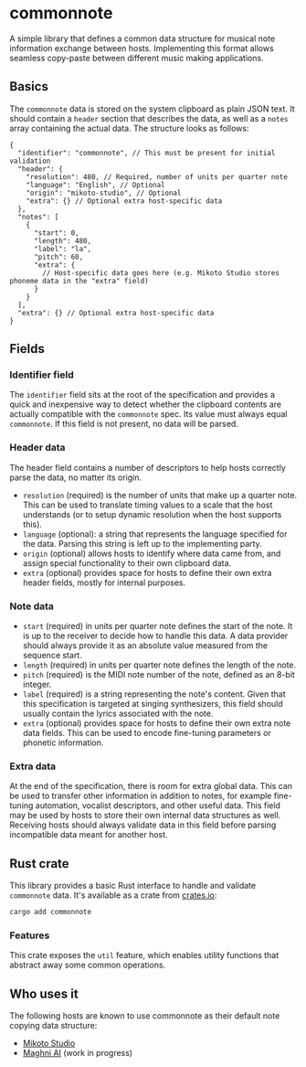 # commonnote
A simple library that defines a common data structure for musical note information exchange between hosts. Implementing this format allows seamless copy-paste between different music making applications.

## Basics
The `commonnote` data is stored on the system clipboard as plain JSON text. It should contain a `header` section that describes the data, as well as a `notes` array containing the actual data. The structure looks as follows:
```json5
{
  "identifier": "commonnote", // This must be present for initial validation
  "header": {
    "resolution": 480, // Required, number of units per quarter note
    "language": "English", // Optional
    "origin": "mikoto-studio", // Optional
    "extra": {} // Optional extra host-specific data
  },
  "notes": [
    {
      "start": 0,
      "length": 480,
      "label": "la",
      "pitch": 60,
      "extra": {
        // Host-specific data goes here (e.g. Mikoto Studio stores phoneme data in the "extra" field)
      }
    }
  ],
  "extra": {} // Optional extra host-specific data
}
```

## Fields
### Identifier field
The `identifier` field sits at the root of the specification and provides a quick and inexpensive way to detect whether the clipboard contents are actually compatible with the `commonnote` spec. Its value must always equal `commonnote`. If this field is not present, no data will be parsed.

### Header data
The header field contains a number of descriptors to help hosts correctly parse the data, no matter its origin.
- `resolution` (required) is the number of units that make up a quarter note. This can be used to translate timing values to a scale that the host understands (or to setup dynamic resolution when the host supports this).
- `language` (optional): a string that represents the language specified for the data. Parsing this string is left up to the implementing party.
- `origin` (optional) allows hosts to identify where data came from, and assign special functionality to their own clipboard data.
- `extra` (optional) provides space for hosts to define their own extra header fields, mostly for internal purposes.

### Note data
- `start` (required) in units per quarter note defines the start of the note. It is up to the receiver to decide how to handle this data. A data provider should always provide it as an absolute value measured from the sequence start.
- `length` (required) in units per quarter note defines the length of the note.
- `pitch` (required) is the MIDI note number of the note, defined as an 8-bit integer.
- `label` (required) is a string representing the note's content. Given that this specification is targeted at singing synthesizers, this field should usually contain the lyrics associated with the note.
- `extra` (optional) provides space for hosts to define their own extra note data fields. This can be used to encode fine-tuning parameters or phonetic information.

### Extra data
At the end of the specification, there is room for extra global data. This can be used to transfer other information in addition to notes, for example fine-tuning automation, vocalist descriptors, and other useful data. This field may be used by hosts to store their own internal data structures as well. Receiving hosts should always validate data in this field before parsing incompatible data meant for another host.

## Rust crate
This library provides a basic Rust interface to handle and validate `commonnote` data. It's available as a crate from [crates.io](https://crates.io/crates/commonnote):
```zsh
cargo add commonnote
```

### Features
This crate exposes the `util` feature, which enables utility functions that abstract away some common operations.

## Who uses it
The following hosts are known to use commonnote as their default note copying data structure:
- [Mikoto Studio](https://mikoto.studio/)
- [Maghni AI](https://maghni.ai) (work in progress)